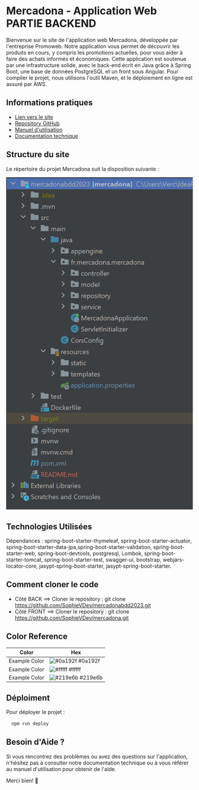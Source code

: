 
# Mercadona - Application Web PARTIE BACKEND

Bienvenue sur le site de l'application web Mercadona, développée par l'entreprise Promoweb. Notre application vous permet de découvrir les produits en cours, y compris les promotions actuelles, pour vous aider à faire des achats informés et économiques. Cette application est soutenue par une infrastructure solide, avec le back-end écrit en Java grâce à Spring Boot, une base de données PostgreSQL et un front sous Angular. Pour compiler le projet, nous utilisons l'outil Maven, et le déploiement en ligne est assuré par AWS.


## Informations pratiques

- [Lien vers le site](http://mercadonastudi.io.s3-website.eu-west-3.amazonaws.com/)
- [Repository GitHub](https://github.com/SophieVDev/mercadonabdd2023.git)
- [Manuel d'utilisation](https://docs.google.com/presentation/d/1BiHJ4P0IwYFj6bwgaUwLMNisXprXVSaZ/edit?usp=sharing&ouid=103432003492750525135&rtpof=true&sd=true)
- [Documentation technique](https://drive.google.com/file/d/10I9eyQPA5GpkmJQJ8jsSytImhkh9pYrB/view?usp=sharing)



## Structure du site

Le répertoire du projet Mercadona suit la disposition suivante :

![Architecture](src/main/resources/static/architecture.png)


## Technologies Utilisées

Dépendances : spring-boot-starter-thymeleaf, spring-boot-starter-actuator, spring-boot-starter-data-jpa,spring-boot-starter-validation, spring-boot-starter-web, spring-boot-devtools, postgresql, Lombok, spring-boot-starter-tomcat,
spring-boot-starter-test, swagger-ui, bootstrap, webjars-locator-core, jasypt-spring-boot-starter, jasypt-spring-boot-starter.


## Comment cloner le code


- Côté BACK ==> Cloner le repository : git clone https://github.com/SophieVDev/mercadonabdd2023.git
- Côté FRONT ==> Cloner le repository : git clone https://github.com/SophieVDev/mercadona.git






## Color Reference

| Color             | Hex                                                                |
| ----------------- | ------------------------------------------------------------------ |
| Example Color | ![#0a192f](https://via.placeholder.com/10/0a192f?text=+) #0a192f |
| Example Color | ![#fffff](https://via.placeholder.com/10/f8f8f8?text=+) #fffff |
| Example Color | ![#219e6b](https://via.placeholder.com/10/00b48a?text=+) #219e6b |



## Déploiment

Pour déployer le projet :

```bash
  npm run deploy
```

## Besoin d'Aide ?
Si vous rencontrez des problèmes ou avez des questions sur l'application, n'hésitez pas à consulter notre documentation technique ou à vous référer au manuel d'utilisation pour obtenir de l'aide.

Merci bien! 🛒


